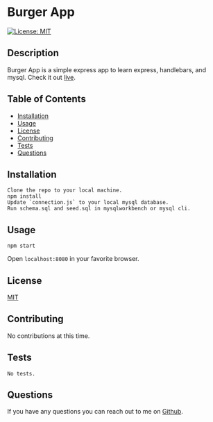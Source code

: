 # Burger App
[![License: MIT](https://img.shields.io/badge/License-MIT-yellow.svg)](https://opensource.org/licenses/MIT)
## Description
Burger App is a simple express app to learn express, handlebars, and mysql. Check it out [live](https://glacial-reaches-81779.herokuapp.com/).

## Table of Contents
* [Installation](#installation)
* [Usage](#usage)
* [License](#license)
* [Contributing](#contributing)
* [Tests](#tests)
* [Questions](#questions)

## Installation
```
Clone the repo to your local machine.
npm install
Update `connection.js` to your local mysql database.
Run schema.sql and seed.sql in mysqlworkbench or mysql cli.
```

## Usage
```
npm start
```
Open `localhost:8080` in your favorite browser.

## License
[MIT](https://opensource.org/licenses/MIT)

## Contributing
No contributions at this time.

## Tests
```
No tests.
```

## Questions
If you have any questions you can reach out to me on [Github](https://github.com/brhue).

